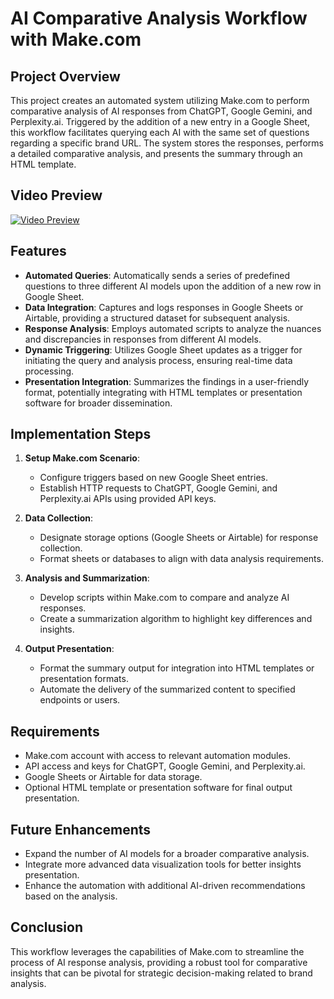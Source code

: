 # AI Comparative Analysis Workflow with Make.com

## Project Overview

This project creates an automated system utilizing Make.com to perform comparative analysis of AI responses from ChatGPT, Google Gemini, and Perplexity.ai. Triggered by the addition of a new entry in a Google Sheet, this workflow facilitates querying each AI with the same set of questions regarding a specific brand URL. The system stores the responses, performs a detailed comparative analysis, and presents the summary through an HTML template.

## Video Preview

[![Video Preview](https://github.com/zima-0201/Project-Images/blob/main/video%20preview/Brand-Analysis-AI-Workflow.png)](https://brand-car.s3.eu-north-1.amazonaws.com/Four+Seasons/Brand-Analysis-AI-Workflow.mp4)

## Features

- **Automated Queries**: Automatically sends a series of predefined questions to three different AI models upon the addition of a new row in Google Sheet.
- **Data Integration**: Captures and logs responses in Google Sheets or Airtable, providing a structured dataset for subsequent analysis.
- **Response Analysis**: Employs automated scripts to analyze the nuances and discrepancies in responses from different AI models.
- **Dynamic Triggering**: Utilizes Google Sheet updates as a trigger for initiating the query and analysis process, ensuring real-time data processing.
- **Presentation Integration**: Summarizes the findings in a user-friendly format, potentially integrating with HTML templates or presentation software for broader dissemination.

## Implementation Steps

1. **Setup Make.com Scenario**:
   - Configure triggers based on new Google Sheet entries.
   - Establish HTTP requests to ChatGPT, Google Gemini, and Perplexity.ai APIs using provided API keys.

2. **Data Collection**:
   - Designate storage options (Google Sheets or Airtable) for response collection.
   - Format sheets or databases to align with data analysis requirements.

3. **Analysis and Summarization**:
   - Develop scripts within Make.com to compare and analyze AI responses.
   - Create a summarization algorithm to highlight key differences and insights.

4. **Output Presentation**:
   - Format the summary output for integration into HTML templates or presentation formats.
   - Automate the delivery of the summarized content to specified endpoints or users.

## Requirements

- Make.com account with access to relevant automation modules.
- API access and keys for ChatGPT, Google Gemini, and Perplexity.ai.
- Google Sheets or Airtable for data storage.
- Optional HTML template or presentation software for final output presentation.

## Future Enhancements

- Expand the number of AI models for a broader comparative analysis.
- Integrate more advanced data visualization tools for better insights presentation.
- Enhance the automation with additional AI-driven recommendations based on the analysis.

## Conclusion

This workflow leverages the capabilities of Make.com to streamline the process of AI response analysis, providing a robust tool for comparative insights that can be pivotal for strategic decision-making related to brand analysis.

